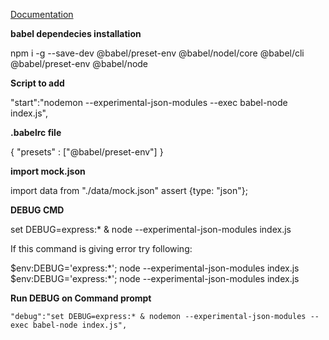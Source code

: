 [Documentation](http://expressjs.com/en/starter/installing.html)

**babel dependecies installation**

npm i -g --save-dev @babel/preset-env @babel/nodel/core @babel/cli @babel/preset-env @babel/node

**Script to add**

"start":"nodemon --experimental-json-modules --exec babel-node index.js",

**.babelrc file**

{
"presets" : ["@babel/preset-env"]
}

**import mock.json**

import data from "./data/mock.json" assert {type: "json"};

**DEBUG CMD**

set DEBUG=express:\* & node --experimental-json-modules index.js

If this command is giving error try following:

$env:DEBUG='express:\*'; node --experimental-json-modules index.js
$env:DEBUG='express:\*'; node --experimental-json-modules index.js

**Run DEBUG on Command prompt**

    "debug":"set DEBUG=express:* & nodemon --experimental-json-modules --exec babel-node index.js",

